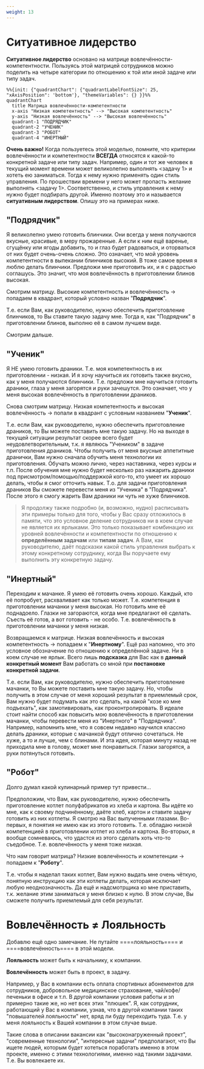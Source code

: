 ```yaml
---
weight: 13
---
```

# Ситуативное лидерство

**Ситуативное лидерство** основано на матрице вовлечённости-компетентности. Пользуясь этой матрицей сотрудников можно поделить на четыре категории по отношению к той или иной задаче или типу задач.

```mermaid
%%{init: {"quadrantChart": {"quadrantLabelFontSize": 25, "xAxisPosition": 'bottom'}, "themeVariables": {} }}%%
quadrantChart
  title Матрица вовлечённости-компетентности
  x-axis "Низкая компетентность" --> "Высокая компетентность"
  y-axis "Низкая вовлечённость" --> "Высокая вовлечённость"
  quadrant-1 "ПОДРЯДЧИК"
  quadrant-2 "УЧЕНИК"
  quadrant-3 "РОБОТ"
  quadrant-4 "ИНЕРТНЫЙ"
```

**Очень важно!** Когда пользуетесь этой моделью, помните, что критерии вовлечённости и компетентности **ВСЕГДА** относятся к какой-то конкретной задаче или типу задач. Например, один и тот же человек в текущий момент времени может великолепно выполнять <задачу 1> и хотеть ею заниматься. Тогда к нему нужно применять один стиль управления. По прошествии времени у него может пропасть желание выполнять <задачу 1>. Соответственно, и стиль управления к нему нужно будет подбирать другой. Именно поэтому это и называется **ситуативным лидерством**. Опишу это на примерах ниже.

## "Подрядчик"
Я великолепно умею готовить блинчики. Они всегда у меня получаются вкусные, красивые, в меру прожаренные. А если к ним ещё варенье, сгущёнку или ягоды добавить, то и глаз будет радоваться, и оторваться от них будет очень-очень сложно. Это означает, что мой уровень компетентности в выпекании блинчиков высокий. В тоже самое время я люблю делать блинчики. Предложи мне приготовить их, и я с радостью соглашусь. Это значит, что моя вовлечённость в приготовлении блинов высокая.

Смотрим матрицу. Высокие компетентность и вовлечённость -> попадаем в квадрант, который условно назван "**Подрядчик**".

Т.е. если Вам, как руководителю, нужно обеспечить приготовление блинчиков, то Вы ставите такую задачу мне. Тогда я, как "Подрядчик" в приготовлении блинов, выполню её в самом лучшем виде.

Смотрим дальше.

## "Ученик"
Я НЕ умею готовить драники. Т.е. моя компетентность в их приготовлении - низкая. И я хочу научиться их готовить также вкусно, как у меня получаются блинчики. Т.е. предложи мне научиться готовить драники, глаза у меня загорятся и руки зачешутся. Это означает, что у меня высокая вовлечённость в приготовлении драников.

Снова смотрим матрицу. Низкая компетентность и высокая вовлечённость -> попали в квадрант с условным названием "**Ученик**".

Т.е. если Вам, как руководителю, нужно обеспечить приготовление драников, то Вы можете поставить мне такую задачу. Но на выходе в текущей ситуации результат скорее всего будет неудовлетворительным, т.к. я являюсь "Учеником" в задаче приготовления драников. Чтобы получить от меня вкусные аппетитные дранички, Вам нужно сначала обучить меня технологии их приготовления. Обучать можно лично, через наставника, через курсы и т.п. После обучения мне нужно будет несколько раз нажарить драники под присмотром/помощью/поддержкой кого-то, кто умеет их хорошо делать, чтобы я смог отточить навык. Т.о. для задачи приготовления драников Вы сможете перевести меня из "Ученика" в "Подрядчика". После этого я смогу жарить Вам драники ни чуть не хуже блинчиков.

> Я продолжу также подробно (и, возможно, нудно) расписывать эти примеры только для того, чтобы у Вас сразу отложилось в памяти, что это условное деление сотрудников ни в коем случае не является их ярлыками. Это только показывает комбинацию их уровней вовлечённости и компетентности по отношению к **определённым задачам** или **типам задач**. А Вам, как руководителю, даёт подсказки какой стиль управления выбрать к этому конкретному сотруднику, когда Вы поручаете ему выполнить эту конкретную задачу.

## "Инертный"
Переходим к мачанке. Я умею её готовить очень хорошо. Каждый, кто её попробует, расхваливает как только может. Т.е. компетенция в приготовлении мачанки у меня высокая. Но готовить мне её поднадоело. Глазки не загораются, когда мне предлагают её сделать. Съесть её готов, а вот готовить - не особо. Т.е. вовлечённость в приготовлении мачанки у меня низкая.

Возвращаемся к матрице. Низкая вовлечённость и высокая компетентность -> попадаем к "**Инертному**". Ещё раз напомню, что это условное обозначение по отношению к определённой задаче. Ни в коем случае не ярлык. Всего лишь **подсказка** для Вас как в **данный конкретный момент** Вам работать со мной при **постановке конкретной задачи**.

Т.е. если Вам, как руководителю, нужно обеспечить приготовление мачанки, то Вы можете поставить мне такую задачу. Но, чтобы получить в этом случае от меня хороший результат в приемлемый срок, Вам нужно будет подумать как это сделать, на какой "козе ко мне подъехать", как замотивировать, как проконтролировать. В идеале стоит найти способ как повысить мою вовлечённость в приготовлении мачанки, чтобы перевести меня из "Инертного" в "Подрядчика". Например, напомнить мне, что я совсем недавно научился классно делать драники, которые с мачанкой будут отлично сочетаться. Не хуже, а то и лучше, чем с блинами. И эта идея, которая минуту назад не приходила мне в голову, может мне понравиться. Глазки загорятся, а руки потянуться готовить.

## "Робот"
Долго думал какой кулинарный пример тут привести...

Предположим, что Вам, как руководителю, нужно обеспечить приготовление котлет полуфабрикатов из хлеба и картона. Вы идёте ко мне, как к своему подчинённому, даёте хлеб, картон и ставите задачу готовить из них котлеты. Я смотрю на Вас выпученными глазами. Во-первых, я понятия не имею как из этого готовить. Т.е. обладаю низкой компетенцией в приготовлении котлет из хлеба и картона. Во-вторых, я вообще сомневаюсь, что удастся из этого сделать хоть что-то съедобное. Т.е. вовлечённость у меня тоже низкая.

Что нам говорит матрица? Низкие вовлечённость и компетенции -> попадаем к "**Роботу**".

Т.е. чтобы я наделал таких котлет, Вам нужно выдать мне очень чёткую, понятную инструкцию как эти котлеты делать, которая исключает любую неоднозначность. Да ещё и надсмотрщика ко мне приставить, т.к. желание этим заниматься у меня близко к нулю. В этом случае, Вы сможете получить приемлемый для себя результат.

# Вовлечённость ≠ Лояльность
Добавлю ещё одно замечание. Не путайте ====лояльность==== и ====вовлечённость==== в этой модели.

**Лояльность** может быть к начальнику, к компании.

**Вовлечённость** может быть в проект, в задачу.

Например, у Вас в компании есть оплата спортивных абонементов для сотрудников, добровольное медицинское страхование, чай/кофе/печеньки в офисе и т.п. В другой компании условия работы и зп примерно такие же, но нет всех этих "плюшек". Я, как сотрудник, работающий у Вас в компании, узнав, что в другой компании таких "повышателей лояльности" нет, вряд ли буду переходить туда. Т.е. у меня лояльность к Вашей компании в этом случае выше.

Такие слова в описании вакансии как "высоконагруженный проект", "современные технологии", "интересные задачи" предполагают, что Вы ищете людей, которым будет хотеться поработать именно в этом проекте, именно с этими технологиями, именно над такими задачами. Т.е. Вы вовлекаете их.
